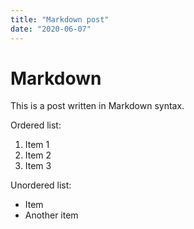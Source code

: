 ```yaml
---
title: "Markdown post"
date: "2020-06-07"
---
```

# Markdown
This is a post written in Markdown syntax.

Ordered list:
1. Item 1
1. Item 2
1. Item 3

Unordered list:
- Item
- Another item
